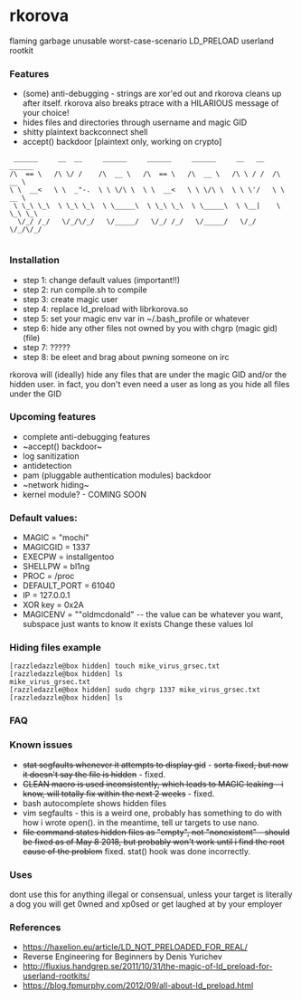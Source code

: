 # rkorova

flaming garbage unusable worst-case-scenario LD_PRELOAD userland rootkit 

### Features
* (some) anti-debugging - strings are xor'ed out and rkorova cleans up after itself. rkorova also breaks ptrace with a HILARIOUS message of your choice! 
* hides files and directories through username and magic GID  
* shitty plaintext backconnect shell 
* accept() backdoor [plaintext only, working on crypto]

```
 ______     __  __     ______     ______     ______     __   __   ______    
/\  == \   /\ \/ /    /\  __ \   /\  == \   /\  __ \   /\ \ / /  /\  __ \   
\ \  __<   \ \  _"-.  \ \ \/\ \  \ \  __<   \ \ \/\ \  \ \ \'/   \ \  __ \  
 \ \_\ \_\  \ \_\ \_\  \ \_____\  \ \_\ \_\  \ \_____\  \ \__|    \ \_\ \_\ 
  \/_/ /_/   \/_/\/_/   \/_____/   \/_/ /_/   \/_____/   \/_/      \/_/\/_/ 
                                                                          
```
### Installation
* step 1: change default values (important!!)
* step 2: run compile.sh to compile 
* step 3: create magic user 
* step 4: replace ld_preload with librkorova.so
* step 5: set your magic env var in ~/.bash_profile or whatever 
* step 6: hide any other files not owned by you with chgrp (magic gid) (file) 
* step 7: ?????
* step 8: be eleet and brag about pwning someone on irc 

rkorova will (ideally) hide any files that are under the magic GID and/or the hidden user. in fact, you don't even need a user as long as you hide all files under the GID

### Upcoming features
* complete anti-debugging features 
* ~accept() backdoor~
* log sanitization
* antidetection 
* pam (pluggable authentication modules) backdoor
* ~network hiding~ 
* kernel module? - COMING SOON 

### Default values: 
* MAGIC = "mochi"
* MAGICGID = 1337 
* EXECPW = installgentoo
* SHELLPW = bl1ng
* PROC = /proc
* DEFAULT_PORT = 61040
* IP = 127.0.0.1
* XOR key = 0x2A  
* MAGICENV = ""oldmcdonald" -- the value can be whatever you want, subspace just wants to know it exists 
Change these values lol 

### Hiding files example 
```
[razzledazzle@box hidden] touch mike_virus_grsec.txt 
[razzledazzle@box hidden] ls 
mike_virus_grsec.txt 
[razzledazzle@box hidden] sudo chgrp 1337 mike_virus_grsec.txt 
[razzledazzle@box hidden] ls

```
### FAQ



### Known issues 
* ~~stat segfaults whenever it attempts to display gid~~ - ~~sorta fixed, but now it doesn't say the file is hidden~~ - fixed. 
* ~~CLEAN macro is used inconsistently, which leads to MAGIC leaking - i know, will totally fix within the next 2 weeks~~ - fixed. 
* bash autocomplete shows hidden files
* vim segfaults - this is a weird one, probably has something to do with how i wrote open(). in the meantime, tell ur targets to use nano.
* ~~file command states hidden files as "empty", not "nonexistent" - should be fixed as of May 8 2018, but probably won't work until i find the root cause of the problem~~ fixed. stat() hook was done incorrectly.

### Uses 
 
dont use this for anything illegal or consensual, unless your target is literally a dog you will get 0wned and xp0sed or get laughed at by your employer 

### References 

* https://haxelion.eu/article/LD_NOT_PRELOADED_FOR_REAL/
* Reverse Engineering for Beginners by Denis Yurichev
* http://fluxius.handgrep.se/2011/10/31/the-magic-of-ld_preload-for-userland-rootkits/
* https://blog.fpmurphy.com/2012/09/all-about-ld_preload.html
